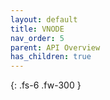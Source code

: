 ```yaml
---
layout: default
title: VNODE
nav_order: 5
parent: API Overview
has_children: true
---
```


{: .fs-6 .fw-300 }